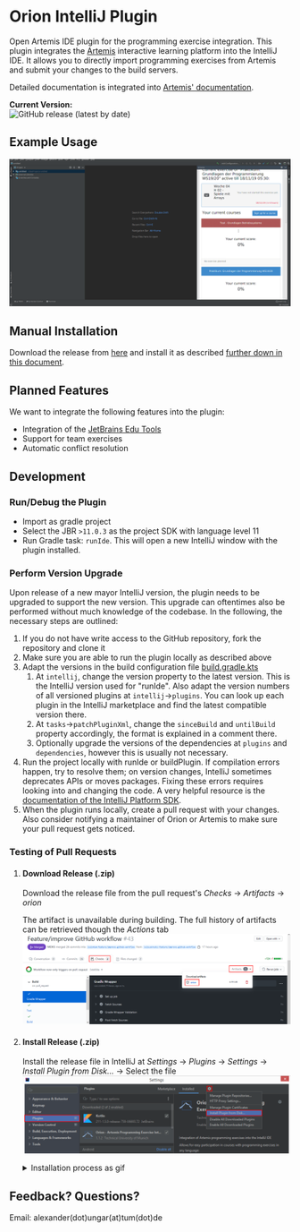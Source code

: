# Orion IntelliJ Plugin

Open Artemis IDE plugin for the programming exercise integration.
This plugin integrates the [Artemis](https://github.com/ls1intum/Artemis) interactive learning platform into the IntelliJ IDE.
It allows you to directly import programming exercises from Artemis and submit your changes to the build servers.

Detailed documentation is integrated into [Artemis' documentation](https://artemis-platform.readthedocs.io/en/latest/user/orion/).

**Current Version:**  
![GitHub release (latest by date)](https://img.shields.io/github/v/release/ls1intum/Orion)

## Example Usage
![](.github/media/orion_workflow.gif)

## Manual Installation

Download the release from [here](https://github.com/ls1intum/Orion/releases) and install it as described [further down in this document](https://github.com/ls1intum/Orion#install-release-zip).

## Planned Features
We want to integrate the following features into the plugin:

-   Integration of the [JetBrains Edu Tools](https://plugins.jetbrains.com/plugin/10081-edutools)
-   Support for team exercises
-   Automatic conflict resolution

## Development

### Run/Debug the Plugin

- Import as gradle project
- Select the JBR `>11.0.3` as the project SDK with language level 11
- Run Gradle task: `runIde`. This will open a new IntelliJ window with the plugin installed.

### Perform Version Upgrade

Upon release of a new mayor IntelliJ version, the plugin needs to be upgraded to support the new version. This upgrade can oftentimes also be performed without much knowledge of the codebase. In the following, the necessary steps are outlined:
1. If you do not have write access to the GitHub repository, fork the repository and clone it
2. Make sure you are able to run the plugin locally as described above
3. Adapt the versions in the build configuration file [build.gradle.kts](https://github.com/ls1intum/Orion/blob/master/build.gradle.kts)
    1. At `intellij`, change the version property to the latest version. This is the IntelliJ version used for "runIde". Also adapt the version numbers of all versioned plugins at `intellij`→`plugins`. You can look up each plugin in the IntelliJ marketplace and find the latest compatible version there.
    2. At `tasks`→`patchPluginXml`, change the `sinceBuild` and `untilBuild` property accordingly, the format is explained in a comment there.
    3. Optionally upgrade the versions of the dependencies at `plugins` and `dependencies`, however this is usually not necessary.
4. Run the project locally with runIde or buildPlugin. If compilation errors happen, try to resolve them; on version changes, IntelliJ sometimes deprecates APIs or moves packages. Fixing these errors requires looking into and changing the code. A very helpful resource is the [documentation of the IntelliJ Platform SDK](https://plugins.jetbrains.com/docs/intellij/welcome.html).
5. When the plugin runs locally, create a pull request with your changes. Also consider notifying a maintainer of Orion or Artemis to make sure your pull request gets noticed.
  
### Testing of Pull Requests

1.  #### Download Release (.zip)
    
    Download the release file from the pull request's _Checks_ &rarr; _Artifacts_ &rarr; _orion_
    
    The artifact is unavailable during building. The full history of artifacts can be retrieved though the _Actions_ tab
![](.github/media/download_release.png)

2.  #### Install Release (.zip)
   
    Install the release file in IntelliJ at _Settings_ &rarr; _Plugins_ &rarr; _Settings_ &rarr; _Install Plugin from Disk..._ &rarr; Select the file
![](.github/media/install_release.png)  
    <details>
    <summary>Installation process as gif</summary>
   
    ![](.github/media/orion_installation.gif)
    </details>

## Feedback? Questions?
Email: alexander(dot)ungar(at)tum(dot)de
